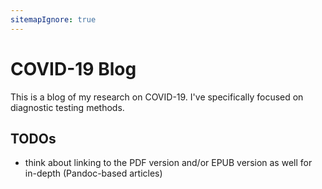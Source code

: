```yaml
---
sitemapIgnore: true
---
```


# COVID-19 Blog

This is a blog of my research on COVID-19. I've specifically focused on diagnostic testing methods.

## TODOs

- think about linking to the PDF version and/or EPUB version as well for in-depth (Pandoc-based articles)